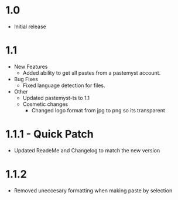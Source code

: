 # 1.0
- Initial release

# 1.1
- New Features
    - Added ability to get all pastes from a pastemyst account.
- Bug Fixes
    - Fixed language detection for files.
- Other
    - Updated pastemyst-ts to 1.1
    - Cosmetic changes
        - Changed logo format from jpg to png so its transparent

# 1.1.1 - Quick Patch
- Updated ReadeMe and Changelog to match the new version

# 1.1.2
- Removed uneccesary formatting when making paste by selection
